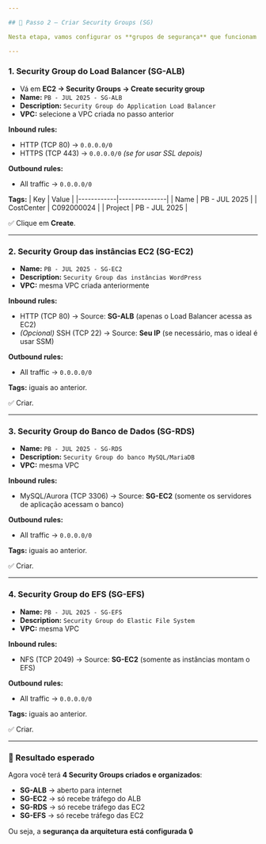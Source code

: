 ```yaml
---

## 🔐 Passo 2 — Criar Security Groups (SG)

Nesta etapa, vamos configurar os **grupos de segurança** que funcionam como firewall virtual da VPC, controlando o tráfego de entrada e saída dos recursos.

---
```


### 1. Security Group do Load Balancer (SG-ALB)

- Vá em **EC2 → Security Groups → Create security group**
- **Name:** `PB - JUL 2025 - SG-ALB`
- **Description:** `Security Group do Application Load Balancer`
- **VPC:** selecione a VPC criada no passo anterior

**Inbound rules:**
- HTTP (TCP 80) → `0.0.0.0/0`
- HTTPS (TCP 443) → `0.0.0.0/0` *(se for usar SSL depois)*

**Outbound rules:**
- All traffic → `0.0.0.0/0`

**Tags:**
| Key        | Value         |
|------------|---------------|
| Name       | PB - JUL 2025 |
| CostCenter | C092000024    |
| Project    | PB - JUL 2025 |

✅ Clique em **Create**.

---

### 2. Security Group das instâncias EC2 (SG-EC2)

- **Name:** `PB - JUL 2025 - SG-EC2`
- **Description:** `Security Group das instâncias WordPress`
- **VPC:** mesma VPC criada anteriormente

**Inbound rules:**
- HTTP (TCP 80) → Source: **SG-ALB** (apenas o Load Balancer acessa as EC2)
- *(Opcional)* SSH (TCP 22) → Source: **Seu IP** (se necessário, mas o ideal é usar SSM)

**Outbound rules:**
- All traffic → `0.0.0.0/0`

**Tags:** iguais ao anterior.

✅ Criar.

---

### 3. Security Group do Banco de Dados (SG-RDS)

- **Name:** `PB - JUL 2025 - SG-RDS`
- **Description:** `Security Group do banco MySQL/MariaDB`
- **VPC:** mesma VPC

**Inbound rules:**
- MySQL/Aurora (TCP 3306) → Source: **SG-EC2** (somente os servidores de aplicação acessam o banco)

**Outbound rules:**
- All traffic → `0.0.0.0/0`

**Tags:** iguais ao anterior.

✅ Criar.

---

### 4. Security Group do EFS (SG-EFS)

- **Name:** `PB - JUL 2025 - SG-EFS`
- **Description:** `Security Group do Elastic File System`
- **VPC:** mesma VPC

**Inbound rules:**
- NFS (TCP 2049) → Source: **SG-EC2** (somente as instâncias montam o EFS)

**Outbound rules:**
- All traffic → `0.0.0.0/0`

**Tags:** iguais ao anterior.

✅ Criar.

---

### 📌 Resultado esperado

Agora você terá **4 Security Groups criados e organizados**:

- **SG-ALB** → aberto para internet  
- **SG-EC2** → só recebe tráfego do ALB  
- **SG-RDS** → só recebe tráfego das EC2  
- **SG-EFS** → só recebe tráfego das EC2  

Ou seja, a **segurança da arquitetura está configurada** 🔒
